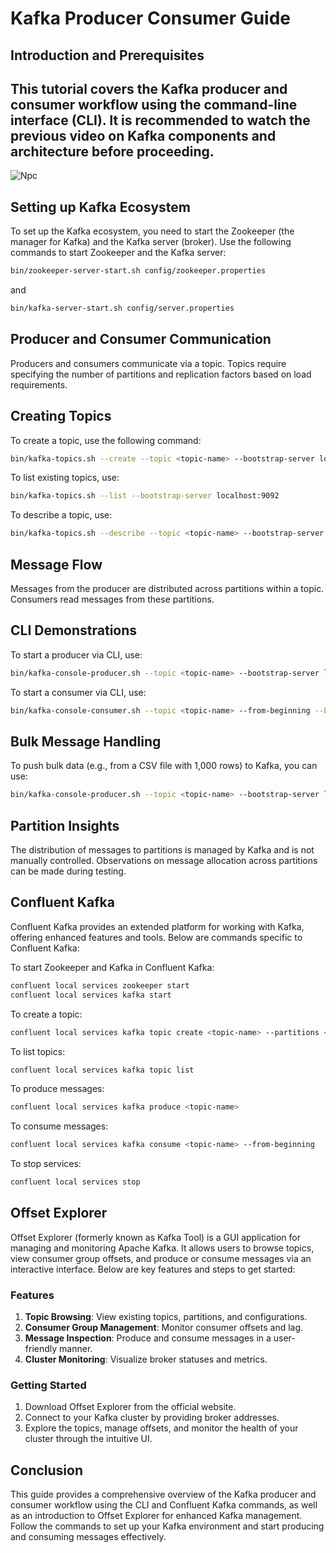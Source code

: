 # Kafka Producer Consumer Guide

## Introduction and Prerequisites

This tutorial covers the Kafka producer and consumer workflow using the command-line interface (CLI). It is recommended to watch the previous video on Kafka components and architecture before proceeding.
---


![Npc](https://github.com/user-attachments/assets/1ea2caeb-1893-4f03-97ec-1237505dd80c)

## Setting up Kafka Ecosystem

To set up the Kafka ecosystem, you need to start the Zookeeper (the manager for Kafka) and the Kafka server (broker). Use the following commands to start Zookeeper and the Kafka server:

```bash
bin/zookeeper-server-start.sh config/zookeeper.properties
```

and

```bash
bin/kafka-server-start.sh config/server.properties
```

## Producer and Consumer Communication

Producers and consumers communicate via a topic. Topics require specifying the number of partitions and replication factors based on load requirements.

## Creating Topics

To create a topic, use the following command:

```bash
bin/kafka-topics.sh --create --topic <topic-name> --bootstrap-server localhost:9092 --partitions <num-partitions> --replication-factor <replication-factor>
```

To list existing topics, use:

```bash
bin/kafka-topics.sh --list --bootstrap-server localhost:9092
```

To describe a topic, use:

```bash
bin/kafka-topics.sh --describe --topic <topic-name> --bootstrap-server localhost:9092
```

## Message Flow

Messages from the producer are distributed across partitions within a topic. Consumers read messages from these partitions.

## CLI Demonstrations

To start a producer via CLI, use:

```bash
bin/kafka-console-producer.sh --topic <topic-name> --bootstrap-server localhost:9092
```

To start a consumer via CLI, use:

```bash
bin/kafka-console-consumer.sh --topic <topic-name> --from-beginning --bootstrap-server localhost:9092
```

## Bulk Message Handling

To push bulk data (e.g., from a CSV file with 1,000 rows) to Kafka, you can use:

```bash
bin/kafka-console-producer.sh --topic <topic-name> --bootstrap-server localhost:9092 < /path/to/your/file.csv
```

## Partition Insights

The distribution of messages to partitions is managed by Kafka and is not manually controlled. Observations on message allocation across partitions can be made during testing.

## Confluent Kafka

Confluent Kafka provides an extended platform for working with Kafka, offering enhanced features and tools. Below are commands specific to Confluent Kafka:

To start Zookeeper and Kafka in Confluent Kafka:

```bash
confluent local services zookeeper start
confluent local services kafka start
```

To create a topic:

```bash
confluent local services kafka topic create <topic-name> --partitions <num-partitions> --replication-factor <replication-factor>
```

To list topics:

```bash
confluent local services kafka topic list
```

To produce messages:

```bash
confluent local services kafka produce <topic-name>
```

To consume messages:

```bash
confluent local services kafka consume <topic-name> --from-beginning
```

To stop services:

```bash
confluent local services stop
```

## Offset Explorer

Offset Explorer (formerly known as Kafka Tool) is a GUI application for managing and monitoring Apache Kafka. It allows users to browse topics, view consumer group offsets, and produce or consume messages via an interactive interface. Below are key features and steps to get started:

### Features

1. **Topic Browsing**: View existing topics, partitions, and configurations.
2. **Consumer Group Management**: Monitor consumer offsets and lag.
3. **Message Inspection**: Produce and consume messages in a user-friendly manner.
4. **Cluster Monitoring**: Visualize broker statuses and metrics.

### Getting Started

1. Download Offset Explorer from the official website.
2. Connect to your Kafka cluster by providing broker addresses.
3. Explore the topics, manage offsets, and monitor the health of your cluster through the intuitive UI.

## Conclusion

This guide provides a comprehensive overview of the Kafka producer and consumer workflow using the CLI and Confluent Kafka commands, as well as an introduction to Offset Explorer for enhanced Kafka management. Follow the commands to set up your Kafka environment and start producing and consuming messages effectively.
